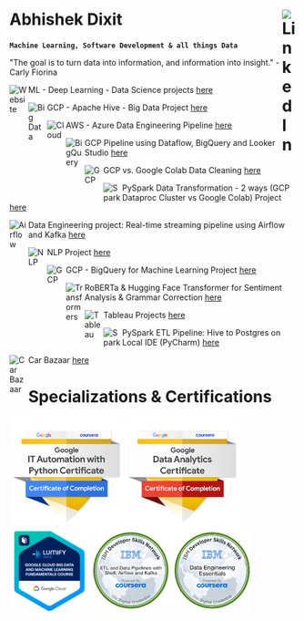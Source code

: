 # Abhishek Dixit  <a href="https://www.linkedin.com/in/abhishek-dixit-a01" target="_blank" rel="noopener"><img align="right" alt="LinkedIn" width="25px" src="https://cdn-icons-png.flaticon.com/512/174/174857.png"></a>


**`Machine Learning, Software Development & all things Data`**

"The goal is to turn data into information, and information into insight." - Carly Fiorina

<img align="left" alt="Website" width="30px" style="padding-right:3px;" src="https://upload.wikimedia.org/wikipedia/commons/thumb/c/c4/Globe_icon.svg/1024px-Globe_icon.svg.png" />ML - Deep Learning - Data Science projects <a href="https://abhishek-dxt.github.io/" target="_blank">here</a>

<img align="left" alt="Big Data" width="30px" style="padding-right:3px;" src="https://cdn-icons-png.flaticon.com/512/1349/1349217.png" />GCP - Apache Hive - Big Data Project <a href="https://github.com/Abhishek-Dxt/GCP_ApacheHive_BigData">here</a> 

<img align="left" alt="Cloud" width="30px" style="padding-right:3px;" src="https://cdn-icons-png.flaticon.com/512/9850/9850908.png" />AWS - Azure Data Engineering Pipeline <a href="https://github.com/Abhishek-Dxt/AWS_S3_to_Azure_Datalake_to_Azure_SQLdb_Pipeline_Data_Engineering">here</a>

<img align="left" alt="BigQuery" width="30px" style="padding-right:3px;" src="https://static-00.iconduck.com/assets.00/google-cloud-icon-512x412-8rnz6wkz.png" />GCP Pipeline using Dataflow, BigQuery and Looker Studio <a href="https://github.com/Abhishek-Dxt/GCP_Dataflow_BigQuery_Looker">here</a> 

<img align="left" alt="GCP" width="30px" style="padding-right:3px;" src="https://upload.wikimedia.org/wikipedia/commons/0/03/Dataproc-128px-Retina.png" />GCP vs. Google Colab Data Cleaning <a href="https://github.com/Abhishek-Dxt/Py_Spark_GCP_vs_Colab_Data_Cleaning">here</a> 

<img align="left" alt="Spark" width="30px" style="padding-right:3px;" src="https://w7.pngwing.com/pngs/263/900/png-transparent-apache-spark-apache-zeppelin-apache-software-foundation-apache-hadoop-tutorial-spark-miscellaneous-text-orange-thumbnail.png" />PySpark Data Transformation - 2 ways (GCP Dataproc Cluster vs Google Colab) Project <a href="https://github.com/Abhishek-Dxt/Py_Spark_GCP_vs_Colab_Data_Cleaning">here</a>

<img align="left" alt="Airflow" width="30px" style="padding-right:3px;" src="https://miro.medium.com/v2/resize:fit:700/1*qCXA0Ex9wlEMl8igYsOkhw.png" />Data Engineering project: Real-time streaming pipeline using Airflow and Kafka <a href="https://github.com/Abhishek-Dxt/ETL_Airflow_Kafka">here</a>

<img align="left" alt="NLP" width="30px" style="padding-right:3px;" src="https://cdn-icons-png.flaticon.com/512/2845/2845814.png" />NLP Project <a href="https://abhishek-dxt-nlp-data-roles-app-462v2a.streamlit.app/">here</a>

<img align="left" alt="GCP" width="30px" style="padding-right:3px;" src="https://cdn.icon-icons.com/icons2/2699/PNG/512/google_bigquery_logo_icon_168150.png" />GCP - BigQuery for Machine Learning Project <a href="https://github.com/Abhishek-Dxt/BigQuery_ML">here</a>

<img align="left" alt="Transformers" width="30px" style="padding-right:3px;" src="https://miro.medium.com/v2/resize:fit:904/1*GAQrbFIV-G5cT3-OchMEHg.png" />RoBERTa & Hugging Face Transformer for Sentiment Analysis & Grammar Correction <a href="https://github.com/Abhishek-Dxt/Transformers_Sentiment_Analysis_Grammar_Correction">here</a>

<img align="left" alt="Tableau" width="30px" style="padding-right:3px;" src="https://pbs.twimg.com/profile_images/1268207088683020288/d9agkn4h_400x400.jpg" />Tableau Projects <a href="https://public.tableau.com/app/profile/abhishek.dixit2101">here</a>

<img align="left" alt="Spark" width="30px" style="padding-right:3px;" src="https://w7.pngwing.com/pngs/263/900/png-transparent-apache-spark-apache-zeppelin-apache-software-foundation-apache-hadoop-tutorial-spark-miscellaneous-text-orange-thumbnail.png" />PySpark ETL Pipeline: Hive to Postgres on Local IDE (PyCharm) <a href="https://github.com/Abhishek-Dxt/PySpark_Hive_Postgres_ETL_Pipeline">here</a>

<img align="left" alt="Car Bazaar" width="30px" style="padding-right:3px;" src="https://cdn-icons-png.flaticon.com/512/744/744465.png" />Car Bazaar <a href="https://abhishek-dxt-car-bazaar-app-oiosn0.streamlit.app/">here</a>

# Specializations & Certifications

[<img align="left" alt="Google Specialization" width="200px" style="padding-right:3px;" src="Images/auto.png">](https://www.coursera.org/account/accomplishments/professional-cert/SXQNQM9FR2F6)

[<img align="left" alt="Google Specialization" width="200px" style="padding-right:3px;" src="Images/da.png">](https://www.coursera.org/account/accomplishments/professional-cert/93XSXHDP6FXK)

[<img align="left" alt="GCP" width="140px" style="padding-right:3px;" src="Images/gcp.png">](https://coursera.org/share/b9cc822cf713c0b81aa1c60bb69784c1)

[<img align="left" alt="IBM Specialization" width="140px" style="padding-right:3px;" src="Images/etl.png">](https://www.credly.com/badges/f93a2813-879a-4ebf-8f32-7e361ce94236)

[<img align="left" alt="IBM Specialization" width="140px" style="padding-right:3px;" src="Images/de.png">](https://www.credly.com/badges/14711cfe-fb02-4b72-9bdb-0f47704bb6ea)
